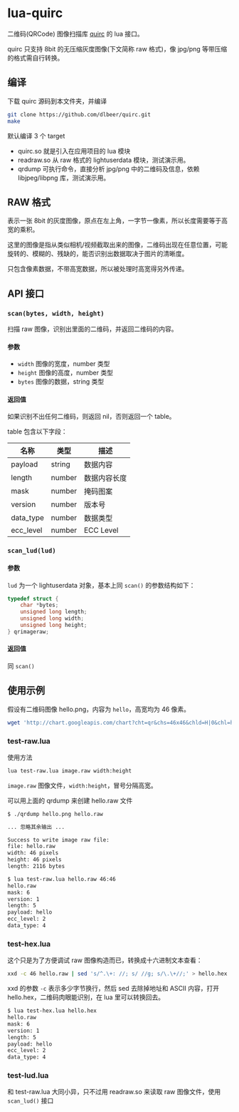 lua-quirc
=========

二维码(QRCode) 图像扫描库 [quirc](https://github.com/dlbeer/quirc) 的 lua 接口。

quirc 只支持 8bit 的无压缩灰度图像(下文简称 raw 格式)，像 jpg/png 等带压缩的格式需自行转换。

编译
----

下载 quirc 源码到本文件夹，并编译

```bash
git clone https://github.com/dlbeer/quirc.git
make
```

默认编译 3 个 target

* quirc.so 就是引入在应用项目的 lua 模块
* readraw.so 从 raw 格式的 lightuserdata 模块，测试演示用。
* qrdump 可执行命令，直接分析 jpg/png 中的二维码及信息，依赖 libjpeg/libpng 库，测试演示用。

RAW 格式
--------

表示一张 8bit 的灰度图像，原点在左上角，一字节一像素，所以长度需要等于高宽的乘积。

这里的图像是指从类似相机/视频截取出来的图像，二维码出现在任意位置，可能旋转的、模糊的、残缺的，能否识别出数据取决于图片的清晰度。

只包含像素数据，不带高宽数据，所以被处理时高宽得另外传递。

API 接口
--------

### `scan(bytes, width, height)`

扫描 raw 图像，识别出里面的二维码，并返回二维码的内容。

#### 参数

* `width` 图像的宽度，number 类型
* `height` 图像的高度，number 类型
* `bytes` 图像的数据，string 类型

#### 返回值

如果识别不出任何二维码，则返回 nil，否则返回一个 table。

table 包含以下字段：

| 名称      | 类型   | 描述          |
| --------- | ------ | ------------- |
| payload   | string | 数据内容      |
| length    | number | 数据内容长度  |
| mask      | number | 掩码图案      |
| version   | number | 版本号        |
| data_type | number | 数据类型      |
| ecc_level | number | ECC Level     |

### `scan_lud(lud)`

#### 参数

`lud` 为一个 lightuserdata 对象，基本上同 `scan()` 的参数结构如下：

```c
typedef struct {
    char *bytes;
    unsigned long length;
    unsigned long width;
    unsigned long height;
} qrimageraw;
```

#### 返回值

同 `scan()`

使用示例
--------

假设有二维码图像 hello.png，内容为 `hello`，高宽均为 46 像素。

```bash
wget 'http://chart.googleapis.com/chart?cht=qr&chs=46x46&chld=H|0&chl=hello' -O hello.png
```

### test-raw.lua

使用方法

```bash
lua test-raw.lua image.raw width:height
```

`image.raw` 图像文件，`width:height`，冒号分隔高宽。

可以用上面的 qrdump 来创建 hello.raw 文件

```bash
$ ./qrdump hello.png hello.raw

... 忽略其余输出 ...

Success to write image raw file:
file: hello.raw
width: 46 pixels
height: 46 pixels
length: 2116 bytes

$ lua test-raw.lua hello.raw 46:46
hello.raw
mask: 6
version: 1
length: 5
payload: hello
ecc_level: 2
data_type: 4
```

### test-hex.lua

这个只是为了方便调试 raw 图像构造而已，转换成十六进制文本查看：

```bash
xxd -c 46 hello.raw | sed 's/^.\+: //; s/ //g; s/\.\+//;' > hello.hex
```

xxd 的参数 `-c` 表示多少字节换行，然后 sed 去除掉地址和 ASCII 内容，打开 hello.hex，二维码肉眼能识别，在 lua 里可以转换回去。

```bash
$ lua test-hex.lua hello.hex
hello.raw
mask: 6
version: 1
length: 5
payload: hello
ecc_level: 2
data_type: 4
```

### test-lud.lua

和 test-raw.lua 大同小异，只不过用 readraw.so 来读取 raw 图像文件，使用 `scan_lud()` 接口
